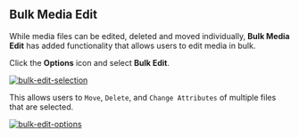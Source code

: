 ## Bulk Media Edit

While media files can be edited, deleted and moved individually, **Bulk Media Edit** has added functionality that allows users to edit media in bulk.

Click the **Options** icon and select **Bulk Edit**.

[![bulk-edit-selection](https://cloud.githubusercontent.com/assets/7771963/7936625/2e033fb0-0958-11e5-92d8-8001bf77dd7e.png)](https://cloud.githubusercontent.com/assets/7771963/7936625/2e033fb0-0958-11e5-92d8-8001bf77dd7e.png)

This allows users to `Move`, `Delete`, and `Change Attributes` of multiple files that are selected.

[![bulk-edit-options](https://cloud.githubusercontent.com/assets/7771963/7936707/d1d2859c-0958-11e5-912d-35e48da2f1ec.png)](https://cloud.githubusercontent.com/assets/7771963/7936707/d1d2859c-0958-11e5-912d-35e48da2f1ec.png)
